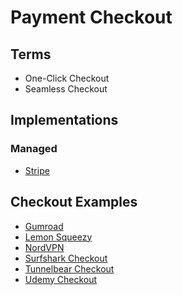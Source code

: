 # Payment Checkout

<!--
https://github.com/topics/checkout
-->

## Terms

- One-Click Checkout
- Seamless Checkout

## Implementations

### Managed

- [Stripe](https://checkout.stripe.dev) <!-- https://github.com/stripe-samples/checkout-one-time-payments -->

## Checkout Examples

- [Gumroad](https://app.gumroad.com/checkout)
- [Lemon Squeezy](https://123done.lemonsqueezy.com/checkout)
- [NordVPN](https://nordcheckout.com/?product_group=nordvpn)
- [Surfshark Checkout](https://order.surfshark.com)
- [Tunnelbear Checkout](https://tunnelbear.com/account/upgrade)
- [Udemy Checkout](https://udemy.com/payment/checkout)

<!--
Landing Pages

https://digitalmanager.guru/resources/checkout?lead=94afdc0fb8c34f308f7a997ed3221c88&utm_content=pay
-->

<!--
https://cambly.com/en/student/subscribe

https://checkout.kobemedia.com/pay/audiobook-decimo-milhao-principal?utm_source=youtube&utm_medium=nomadedigital&utm_campaign=descricao&utm_term=acabouem2020&utm_content=checkout

https://pay.hotmart.com/P93348868J?bid=1716755028244

https://checkout4.xgrow.com/pt/8e9df1da-b202-4707-9ade-7e2a217719a2/MTk2MDk=?xa=48425

https://checkout-us.heyharper.com/checkouts/cn/Z2NwLXVzLWVhc3QxOjAxSjJCVjZCMVlWNDQ3UlRFNjRBMkRUV01R?_gl=1%2Asgbsfo%2A_gcl_au%2AOTg3OTM0NjQ4LjE3MTcyOTQwODA.%2A_ga%2AMjIwNzg4NTM0LjE3MTcyOTQwODI.%2A_ga_YKE8CSZCYM%2AMTcyMDUzMjAxMi40LjEuMTcyMDUzMjAyNy40NS4wLjA.&checkout_referer=new_website&locale=en

https://metafy.gg/checkout?productId=fc08f529-c81d-4a5f-b7b6-05184f758d71 | https://dribbble.com/shots/18772772-Checkout-Flow

https://pay.kiwify.com.br/J9OPQnO?src=PV
https://pay.kiwify.com.br/G44fCQz
https://pay.kiwify.com.br/e0lhAyj?afid=ixS276xB
https://pay.kiwify.com.br/zrurMTT
https://pay.kiwify.com.br/rfrJafm?src=site&utm_source=site

https://pay.hotmart.com/L83126193L?sck=HOTMART_SITE&off=q16agnos&hotfeature=33,34&_gl=1*l127ls*_gcl_aw*R0NMLjE3MTkzNTcyNTIuQ2p3S0NBancxZW16QmhCOEVpd0FId1paeGE5R0lkRGQ0MFlKZnJPYW93ZldLUjhtWnZ3YlEycEhNZE13Rks1YVh4TnM4SkdhcGhBTTFSb0NUMWdRQXZEX0J3RQ..*_gcl_au*NzEzNDExNDU5LjE3MTMzNjIyMTk.*_ga*MTM4NTg4NzQ0OC4xNzEzMzYyMjIw*_ga_GQH2V1F11Q*MTcyMDUzMjM0Mi41MS4xLjE3MjA1MzIzNDguNTQuMC4w&bid=1720532351186
-->
